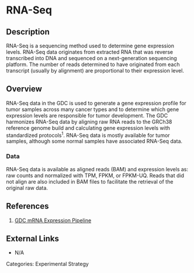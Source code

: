 # RNA-Seq #
## Description ##

RNA-Seq is a sequencing method used to determine gene expression levels. RNA-Seq data originates from extracted RNA that was reverse transcribed into DNA and sequenced on a next-generation sequencing platform. The number of reads determined to have originated from each transcript (usually by alignment) are proportional to their expression level.

## Overview ##

RNA-Seq data in the GDC is used to generate a gene expression profile for tumor samples across many cancer types and to determine which gene expression levels are responsible for tumor development. The GDC harmonizes RNA-Seq data by aligning raw RNA reads to the GRCh38 reference genome build and calculating gene expression levels with standardized protocols<sup>1</sup>. RNA-Seq data is mostly available for tumor samples, although some normal samples have associated RNA-Seq data.

### Data ###

RNA-Seq data is available as aligned reads (BAM) and expression levels as: raw counts and normalized with TPM, FPKM, or FPKM-UQ. Reads that did not align are also included in BAM files to facilitate the retrieval of the original raw data.   

## References ##
1. [GDC mRNA Expression Pipeline](/Data/Bioinformatics_Pipelines/Expression_mRNA_Pipeline/)

## External Links ##
* N/A

Categories: Experimental Strategy

